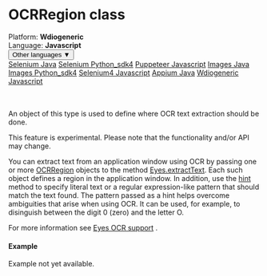 # OCRRegion class
<div class='platform-bar-container-div'><div class='platform-bar-div'>Platform:  <b> Wdiogeneric</b>
</div><div class='platform-bar-div'>Language: <b>Javascript</b></div><div class='dropdown-button-container-div'><button class='sdk-language-dropdown-button'>Other languages ▼</button><div class='dropdown-content'>
<a href='../../selenium/java/ocrregion'>Selenium Java</a>
<a href='../../selenium/python_sdk4/ocrregion'>Selenium Python_sdk4</a>
<a href='../../puppeteer/javascript/ocrregion'>Puppeteer Javascript</a>
<a href='../../images/java/ocrregion'>Images Java</a>
<a href='../../images/python_sdk4/ocrregion'>Images Python_sdk4</a>
<a href='../../selenium4/javascript/ocrregion'>Selenium4 Javascript</a>
<a href='../../appium/java/ocrregion'>Appium Java</a>
<a href='../../wdiogeneric/javascript/ocrregion'>Wdiogeneric Javascript</a>
</div></div><br /><br /></div>




An object of this type is used to define where OCR text extraction should be done.

This feature is experimental. Please note that the functionality and/or API may change.

You can extract text from an application window using OCR by passing one or more [OCRRegion](#) objects to the method [Eyes.extractText](../classes-gen/class_eyes/method-eyes-extracttext-wdiogeneric-javascript.html). Each such object defines a region in the application window. In addition, use the [hint](../classes-gen/class_ocrregion/method-ocrregion-hint-wdiogeneric-javascript.html) method to specify literal text or a regular expression-like pattern that should match the text found. The pattern passed as a hint helps overcome ambiguities that arise when using OCR. It can be used, for example, to disinguish between the digit 0 (zero) and the letter O.

For more information see [Eyes OCR support](https://applitools.com/docs/features/ocr.html) .

#### Example


Example not yet available.
